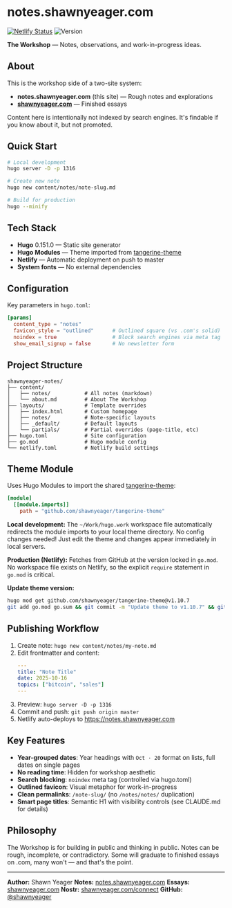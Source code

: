 # notes.shawnyeager.com

[![Netlify Status](https://api.netlify.com/api/v1/badges/68d84b38-f053-46ea-bddd-1dce0c92b393/deploy-status)](https://app.netlify.com/sites/shawnyeager-notes/deploys)
![Version](https://img.shields.io/badge/version-v1.0.0-orange)

**The Workshop** — Notes, observations, and work-in-progress ideas.

## About

This is the workshop side of a two-site system:
- **notes.shawnyeager.com** (this site) — Rough notes and explorations
- **[shawnyeager.com](https://shawnyeager.com)** — Finished essays

Content here is intentionally not indexed by search engines. It's findable if you know about it, but not promoted.

## Quick Start

```bash
# Local development
hugo server -D -p 1316

# Create new note
hugo new content/notes/note-slug.md

# Build for production
hugo --minify
```

## Tech Stack

- **Hugo** 0.151.0 — Static site generator
- **Hugo Modules** — Theme imported from [tangerine-theme](https://github.com/shawnyeager/tangerine-theme)
- **Netlify** — Automatic deployment on push to master
- **System fonts** — No external dependencies

## Configuration

Key parameters in `hugo.toml`:

```toml
[params]
  content_type = "notes"
  favicon_style = "outlined"      # Outlined square (vs .com's solid)
  noindex = true                  # Block search engines via meta tag
  show_email_signup = false       # No newsletter form
```

## Project Structure

```
shawnyeager-notes/
├── content/
│   ├── notes/           # All notes (markdown)
│   └── about.md         # About The Workshop
├── layouts/             # Template overrides
│   ├── index.html       # Custom homepage
│   ├── notes/           # Note-specific layouts
│   ├── _default/        # Default layouts
│   └── partials/        # Partial overrides (page-title, etc)
├── hugo.toml            # Site configuration
├── go.mod               # Hugo module config
└── netlify.toml         # Netlify build settings
```

## Theme Module

Uses Hugo Modules to import the shared [tangerine-theme](https://github.com/shawnyeager/tangerine-theme):

```toml
[module]
  [[module.imports]]
    path = "github.com/shawnyeager/tangerine-theme"
```

**Local development:** The `~/Work/hugo.work` workspace file automatically redirects the module imports to your local theme directory. No config changes needed! Just edit the theme and changes appear immediately in local servers.

**Production (Netlify):** Fetches from GitHub at the version locked in `go.mod`. No workspace file exists on Netlify, so the explicit `require` statement in `go.mod` is critical.

**Update theme version:**
```bash
hugo mod get github.com/shawnyeager/tangerine-theme@v1.10.7
git add go.mod go.sum && git commit -m "Update theme to v1.10.7" && git push
```

## Publishing Workflow

1. Create note: `hugo new content/notes/my-note.md`
2. Edit frontmatter and content:
   ```yaml
   ---
   title: "Note Title"
   date: 2025-10-16
   topics: ["bitcoin", "sales"]
   ---
   ```
3. Preview: `hugo server -D -p 1316`
4. Commit and push: `git push origin master`
5. Netlify auto-deploys to https://notes.shawnyeager.com

## Key Features

- **Year-grouped dates**: Year headings with `Oct · 20` format on lists, full dates on single pages
- **No reading time**: Hidden for workshop aesthetic
- **Search blocking**: `noindex` meta tag (controlled via hugo.toml)
- **Outlined favicon**: Visual metaphor for work-in-progress
- **Clean permalinks**: `/note-slug/` (no `/notes/notes/` duplication)
- **Smart page titles**: Semantic H1 with visibility controls (see CLAUDE.md for details)

## Philosophy

The Workshop is for building in public and thinking in public. Notes can be rough, incomplete, or contradictory. Some will graduate to finished essays on .com, many won't — and that's the point.

---

**Author:** Shawn Yeager
**Notes:** [notes.shawnyeager.com](https://notes.shawnyeager.com)
**Essays:** [shawnyeager.com](https://shawnyeager.com)
**Nostr:** [shawnyeager.com/connect](https://shawnyeager.com/connect)
**GitHub:** [@shawnyeager](https://github.com/shawnyeager)
